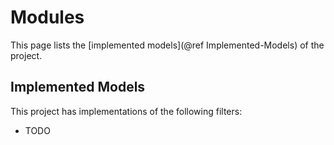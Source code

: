 # Modules

This page lists the [implemented models](@ref Implemented-Models) of the project.

## Implemented Models

This project has implementations of the following filters:

- TODO
